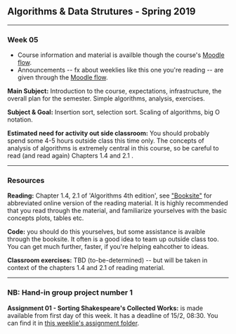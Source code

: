 ## Algorithms & Data Strutures - Spring 2019

----------------
### Week 05
* Course information and material is availble though the course's [Moodle flow](https://cphbusiness.mrooms.net/course/view.php?id=3150).
* Announcements -- fx about weeklies like this one you're reading -- are given through the [Moodle flow](https://cphbusiness.mrooms.net/course/view.php?id=3150). 

**Main Subject:** Introduction to the course, expectations, infrastructure, the overall plan for the semester. Simple algorithms, analysis, exercises.

**Subject & Goal:** Insertion sort, selection sort. Scaling of algorithms, big O notation.

**Estimated need for activity out side classroom:** You should probably spend some 4-5 hours outside class this time only. The concepts of analysis of algorithms is extremely central in this course, so be careful to read (and read again) Chapters 1.4 and 2.1 .

-----------------
### Resources
**Reading:** Chapter 1.4, 2.1 of 'Algorithms 4th edition', see ["Booksite"]() for abbreviated online version of the reading material. It is highly recommended that you read through the material, and familiarize yourselves with the basic concepts plots, tables etc.

**Code:** you should do this yourselves, but some assistance is avaible through the booksite. It often is a good idea to team up outside class too. You can get much further, faster, if you're helping eahcother to ideas.

**Classroom exercises:** TBD (to-be-determined) -- but will be taken in context of the chapters 1.4 and 2.1 of reading material.

-----------------
### NB: Hand-in group project number 1
**Assignment 01 - Sorting Shakespeare's Collected Works:** is made available from first day of this week. It has a deadline of 15/2, 08:30. You can find it in [this weeklie's assignment folder](https://github.com/datsoftlyngby/soft2019spring-algorithms/tree/master/Weeklies/Week_05/Assignment_01).


